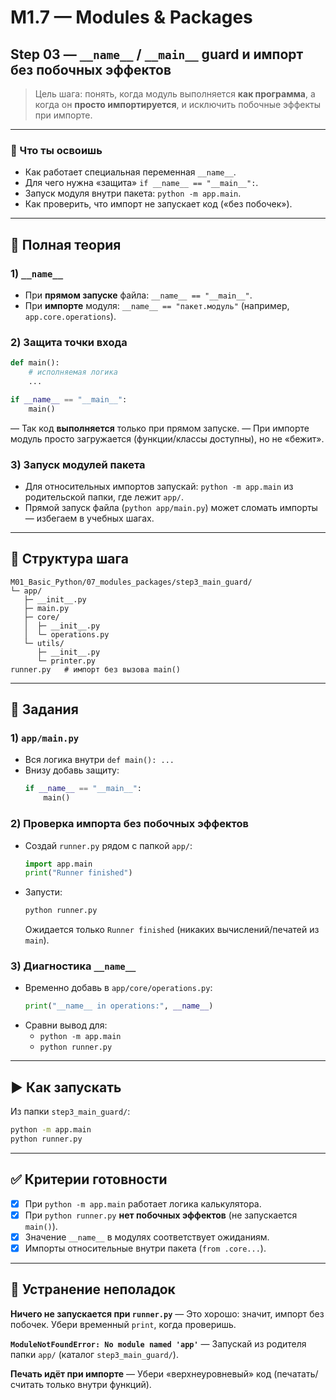 # M1.7 — Modules & Packages
## Step 03 — `__name__` / `__main__` guard и импорт без побочных эффектов

> Цель шага: понять, когда модуль выполняется **как программа**, а когда он **просто импортируется**, и исключить побочные эффекты при импорте.

---

### 🎯 Что ты освоишь
- Как работает специальная переменная `__name__`.
- Для чего нужна «защита» `if __name__ == "__main__":`.
- Запуск модуля внутри пакета: `python -m app.main`.
- Как проверить, что импорт не запускает код («без побочек»).

---

## 📘 Полная теория

### 1) `__name__`
- При **прямом запуске** файла: `__name__ == "__main__"`.
- При **импорте** модуля: `__name__ == "пакет.модуль"` (например, `app.core.operations`).

### 2) Защита точки входа
```python
def main():
    # исполняемая логика
    ...

if __name__ == "__main__":
    main()
```
— Так код **выполняется** только при прямом запуске.
— При импорте модуль просто загружается (функции/классы доступны), но не «бежит».

### 3) Запуск модулей пакета
- Для относительных импортов запускай:
  `python -m app.main` из родительской папки, где лежит `app/`.
- Прямой запуск файла (`python app/main.py`) может сломать импорты — избегаем в учебных шагах.

---

## 📁 Структура шага
```
M01_Basic_Python/07_modules_packages/step3_main_guard/
└─ app/
   ├─ __init__.py
   ├─ main.py
   ├─ core/
   │  ├─ __init__.py
   │  └─ operations.py
   └─ utils/
      ├─ __init__.py
      └─ printer.py
runner.py   # импорт без вызова main()
```

---

## 🧩 Задания

### 1) `app/main.py`
- Вся логика внутри `def main(): ...`
- Внизу добавь защиту:
  ```python
  if __name__ == "__main__":
      main()
  ```

### 2) Проверка импорта без побочных эффектов
- Создай `runner.py` рядом с папкой `app/`:
  ```python
  import app.main
  print("Runner finished")
  ```
- Запусти:
  ```bash
  python runner.py
  ```
  Ожидается только `Runner finished` (никаких вычислений/печатей из `main`).

### 3) Диагностика `__name__`
- Временно добавь в `app/core/operations.py`:
  ```python
  print("__name__ in operations:", __name__)
  ```
- Сравни вывод для:
  - `python -m app.main`
  - `python runner.py`

---

## ▶️ Как запускать
Из папки `step3_main_guard/`:
```bash
python -m app.main
python runner.py
```

---

## ✅ Критерии готовности
- [x] При `python -m app.main` работает логика калькулятора.
- [x] При `python runner.py` **нет побочных эффектов** (не запускается `main()`).
- [x] Значение `__name__` в модулях соответствует ожиданиям.
- [x] Импорты относительные внутри пакета (`from .core...`).

---

## 🛟 Устранение неполадок

**Ничего не запускается при `runner.py`**
— Это хорошо: значит, импорт без побочек. Убери временный `print`, когда проверишь.

**`ModuleNotFoundError: No module named 'app'`**
— Запускай из родителя папки `app/` (каталог `step3_main_guard/`).

**Печать идёт при импорте**
— Убери «верхнеуровневый» код (печатать/считать только внутри функций).
